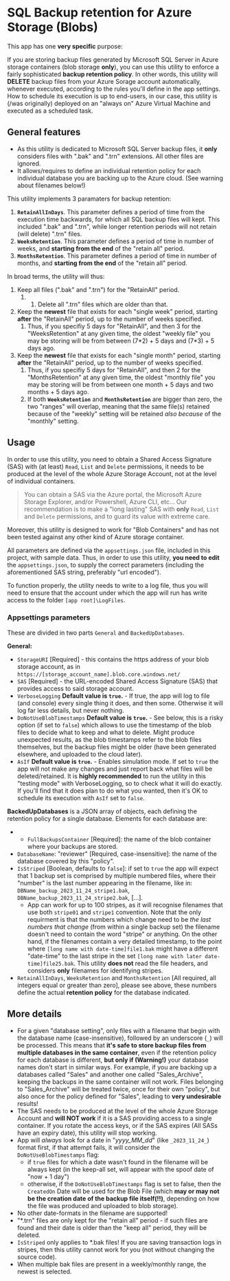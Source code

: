 ﻿# SQL Backup retention for Azure Storage (Blobs)

This app has one **very specific** purpose:

If you are storing backup files generated by Microsoft SQL Server in Azure storage containers (blob storage **only**), you can use this utility to enforce a fairly sophisticated **backup retention policy**. In other words, this utility will **DELETE** backup files from your Azure Sorage account automatically, whenever executed, according to the rules you'll define in the app settings. How to schedule its execution is up to end-users, in our case, this utility is (/was originally) deployed on an "always on" Azure Virtual Machine and executed as a scheduled task.

## General features

- As this utility is dedicated to Microsoft SQL Server backup files, it **only** considers files with ".bak" and ".trn" extensions. All other files are ignored.
- It allows/requires to define an individual retention policy for each individual database you are backing up to the Azure cloud. (See warning about filenames below!)

This utility implements 3 paramaters for backup retention:

1. **`RetainAllInDays`**. This parameter defines a period of time from the execution time backwards, for which all SQL backup files will kept. This included ".bak" and ".trn", while longer retention periods will not retain (will delete) ".trn" files.
1. **`WeeksRetention`**. This parameter defines a period of time in number of weeks, and **starting from the end** of the "retain all" period.
1. **`MonthsRetention`**. This parameter defines a period of time in number of months, and **starting from the end** of the "retain all" period.

In broad terms, the utility will thus:

1. Keep all files (".bak" and ".trn") for the "RetainAll" period.
    1. 1. Delete all ".trn" files which are older than that.
1. Keep the **newest** file that exists for each "single week" period, starting **after** the "RetainAll" period, up to the number of weeks specified.
    1. Thus, if you specifiy 5 days for "RetainAll", and then 3 for the "WeeksRetention" at any given time, the oldest "weekly file" you may be storing will be from between (7\*2) + 5 days and (7\*3) + 5 days ago.
1. Keep the **newest** file that exists for each "single month" period, starting **after** the "RetainAll" period, up to the number of weeks specified.
    1. Thus, if you specifiy 5 days for "RetainAll", and then 2 for the "MonthsRetention" at any given time, the oldest "monthly file" you may be storing will be from between one month + 5 days and two months + 5 days ago.
    1. If both **`WeeksRetention`** and **`MonthsRetention`** are bigger than zero, the two "ranges" will overlap, meaning that the same file(s) retained because of the "weekly" setting will be retained *also because* of the "monthly" setting.

## Usage

In order to use this utility, you need to obtain a Shared Access Signature (SAS) with (at least) `Read`, `List` and `Delete` permissions, it needs to be produced at the level of the whole Azure Storage Account, not at the level of individual containers.

> You can obtain a SAS via the Azure portal, the Microsoft Azure Storage Explorer, and/or Powershell, Azure CLI, etc... Our recommendation is to make a "long lasting" SAS with **only** `Read`, `List` and `Delete` permissions, and to guard its value with extreme care.

Moreover, this utility is designed to work for "Blob Containers" and has not been tested against any other kind of Azure storage container. 

All parameters are defined via the `appsettings.json` file, included in this project, with sample data. Thus, in order to use this utility, **you need to edit** the `appsettings.json`, to supply the correct parameters (including the aforementioned SAS string, preferably "url encoded"). 

To function properly, the utility needs to write to a log file, thus you will need to ensure that the account under which the app will run has write access to the folder `[app root]\LogFiles`.



### Appsettings parameters
These are divided in two parts `General` and `BackedUpDatabases`.

**General:**
- `StorageURI` [Required] - this contains the https address of your blob storage account, as in `https://[storage_account_name].blob.core.windows.net/`
- `SAS` [Required] - the URL-encoded Shared Access Signature (SAS) that provides access to said storage account.
- `VerboseLogging` **Default value is `true`.** - If true, the app will log to file (and console) every single thing it does, and then some. Otherwise it will log far less details, but never nothing.
- `DoNotUseBlobTimestamps` **Default value is `true`.** - See below, this is a risky option (if set to `false`) which allows to use the timestamp of the blob files to decide what to keep and what to delete. Might produce unexpected results, as the blob timestamps refer to the blob files themselves, but the backup files might be older (have been generated elsewhere, and uploaded to the cloud later). 
- `AsIf` **Default value is `true`.** - Enables simulation mode. If set to `true` the app will not make any changes and just report back what files will be deleted/retained. It is **highly recommended** to run the utility in this "testing mode" with VerboseLogging, so to check what it will do exactly. If you'll find that it does plan to do what you wanted, then it's OK to schedule its execution with `AsIf` set to `false`.

**BackedUpDatabases** is a JSON array of objects, each defining the retention policy for a single database. Elements for each database are:

- - `FullBackupsContainer` [Required]: the name of the blob container where your backups are stored.
- `DatabaseName`: "reviewer" [Required, case-insensitive]: the name of the database covered by this "policy".
- `IsStriped` [Boolean, defaults to `false`]: if set to `true` the app will expect that 1 backup set is comprised by multiple numbered files, where their "number" is the last number appearing in the filename, like in: `DBName_backup_2023_11_24_stripe1.bak`, `DBName_backup_2023_11_24_stripe2.bak`, [...]. 
    - App can work for up to 100 stripes, as it will recognise filenames that use both `stripe01` and `stripe1` convention. Note that the only requirment is that the numbers which change need to be _the last numbers that change_ (from within a single backup set) the filename doesn't need to contain the word "stripe" or anything. On the other hand, if the filenames contain a very detailed timestamp, to the point where `[long name with date-time]file1.bak` might have a different "date-time" to the last stripe in the set `[long name with later date-time]file25.bak`. This utility **does not** read the file headers, and considers **only** filenames for identifying stripes.
- `RetainAllInDays`, `WeeksRetention` and `MonthsRetention` [All required, all integers equal or greater than zero], please see above, these numbers define the actual **retention policy** for the database indicated.


## More details
- For a given "database setting", only files with a filename that begin with the database name (case-insensitive), followed by an underscore (`_`) will be processed. This means that **it's safe to store backup files from multiple databases in the same container**, even if the retention policy for each database is different, **but only if (Warning!)** your database names don't start in similar ways. For example, if you are backing up a databases called "Sales" and another one called "Sales_Archive", keeping the backups in the same container will not work. Files belonging to "Sales_Archive" will be treated twice, once for their own "policy", but also once for the policy defined for "Sales", leading to **very undesirable** results!
- The SAS needs to be produced at the level of the whole Azure Storage Account and **will NOT work** if it is a SAS providing access to a single container. If you rotate the access keys, or if the SAS expires (All SASs have an expiry date), this utility will stop working.
- App will *always* look for a date in "_yyyy_MM_dd_" (like `_2023_11_24_`) format first, if that attempt fails, it will consider the `DoNotUseBlobTimestamps` flag:
    - if `true` files for which a date wasn't found in the filename will be always kept (in the keep-all set, will appear with the spoof date of "now + 1 day")
    - otherwise, if the `DoNotUseBlobTimestamps` flag is set to false, then the `CreatedOn` Date will be used for the Blob File (which **may or may not be the creation date of the backup file itself(!!)**, depending on how the file was produced and uploaded to blob storage).
- No other date-formats in the filename are supported!
- "\*.trn" files are only kept for the "retain all" period - if such files are found and their date is older than the "keep all" period, they will be deleted.
- `IsStriped` only applies to \*.bak files! If you are saving transaction logs in stripes, then this utility cannot work for you (not without changing the source code).
- When multiple bak files are present in a weekly/monthly range, the newest is selected.